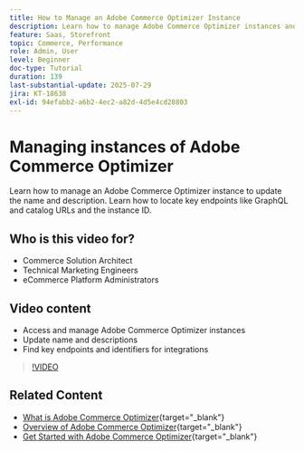 ```yaml
---
title: How to Manage an Adobe Commerce Optimizer Instance
description: Learn how to manage Adobe Commerce Optimizer instances and find key details and endpoints
feature: Saas, Storefront
topic: Commerce, Performance
role: Admin, User
level: Beginner
doc-type: Tutorial
duration: 139
last-substantial-update: 2025-07-29
jira: KT-18638
exl-id: 94efabb2-a6b2-4ec2-a82d-4d5e4cd28803
---
```

# Managing instances of Adobe Commerce Optimizer

Learn how to manage an Adobe Commerce Optimizer instance to update the name and description.  Learn how to locate key endpoints like GraphQL and catalog URLs and the instance ID.

## Who is this video for?

* Commerce Solution Architect
* Technical Marketing Engineers
* eCommerce Platform Administrators

## Video content

* Access and manage Adobe Commerce Optimizer instances
* Update name and descriptions
* Find key endpoints and identifiers for integrations

>[!VIDEO](https://video.tv.adobe.com/v/3470232?learn=on&enablevpops)

## Related Content

* [What is Adobe Commerce Optimizer](https://experienceleague.adobe.com/en/docs/commerce/optimizer/overview){target="_blank"}
* [Overview of Adobe Commerce Optimizer](https://experienceleague.adobe.com/en/docs/commerce-learn/tutorials/adobe-commerce-optimizer/overview){target="_blank"}
* [Get Started with Adobe Commerce Optimizer](https://experienceleague.adobe.com/en/docs/commerce/optimizer/get-started){target="_blank"}
